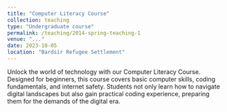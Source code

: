 ```yaml
---
title: "Computer Literacy Course"
collection: teaching
type: "Undergraduate course"
permalink: /teaching/2014-spring-teaching-1
venue: "..."
date: 2023-10-05
location: "Bardsir Refugee Settlement"
---
```


Unlock the world of technology with our Computer Literacy Course. Designed for beginners, this course covers basic computer skills, coding fundamentals, and internet safety. Students not only learn how to navigate digital landscapes but also gain practical coding experience, preparing them for the demands of the digital era.